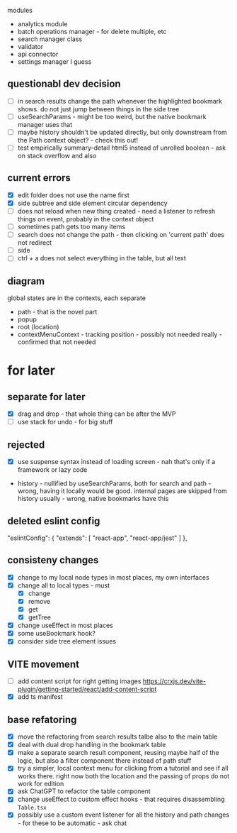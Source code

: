 
modules
- analytics module
- batch operations manager - for delete multiple, etc
- search manager class
- validator
- api connector
- settings manager I guess

## questionabl dev decision
- [ ] in search results change the path whenever the highlighted bookmark shows. do not just jump between things in the side tree
- [ ] useSearchParams - might be too weird, but the native bookmark manager uses that
- [ ] maybe history shouldn't be updated directly, but only downstream from the Path context object? - check this out!
- [ ] test empirically summary-detail html5 instead of unrolled boolean - ask on stack overflow and also 

## current errors
- [x] edit folder does not use the name first
- [x] side subtree and side element circular dependency
- [ ] does not reload when new thing created - need a listener to refresh things on event, probably in the context object
- [ ] sometimes path gets too many items
- [ ] search does not change the path - then clicking on 'current path' does not redirect
- [ ] side 
- [ ] ctrl + a does not select everything in the table, but all text

## diagram
global states are in the contexts, each separate
- path - that is the novel part
- popup
- root (location)
- contextMenuContext - tracking position - possibly not needed really - confirmed that not needed

# for later
## separate for later
- [x] drag and drop - that whole thing can be after the MVP
- [ ] use stack for undo - for big stuff

## rejected
- [x] use suspense syntax instead of loading screen - nah that's only if a framework or lazy code
- history - nullified by useSearchParams, both for search and path - wrong, having it locally would be good. internal pages are skipped from history usually - wrong, native bookmarks have this

## deleted eslint config
"eslintConfig": {
  "extends": [
    "react-app",
    "react-app/jest"
  ]
},

## consisteny changes
- [x] change to my local node types in most places, my own interfaces
- [x] change all to local types - must 
  - [x] change
  - [x] remove
  - [x] get
  - [x] getTree
- [x] change useEffect in most places
- [x] some useBookmark hook?
- [x] consider side tree element issues

## VITE movement
- [ ] add content script for right getting images https://crxjs.dev/vite-plugin/getting-started/react/add-content-script
- [x] add ts manifest

## base refatoring
- [x] move the refactoring from search results talbe also to the main table
- [x] deal with dual drop handling in the bookmark table
- [x] make a separate search result component, reusing maybe half of the logic, but also a filter component there instead of path stuff
- [x] try a simpler, local context menu for clicking from a tutorial and see if all works there. right now both the location and the passing of props do not work for edition
- [x] ask ChatGPT to refactor the table component
- [x] change useEffect to custom effect hooks - that requires disassembling `Table.tsx`
- [x] possibly use a custom event listener for all the history and path changes - for these to be automatic - ask chat
